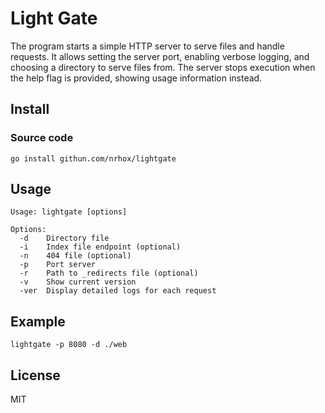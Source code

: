 # Light Gate

The program starts a simple HTTP server to serve files and handle requests. It allows setting the server port, enabling verbose logging, and choosing a directory to serve files from. The server stops execution when the help flag is provided, showing usage information instead.

## Install

### Source code

```
go install githun.com/nrhox/lightgate
```

## Usage

```
Usage: lightgate [options]

Options:
  -d    Directory file
  -i    Index file endpoint (optional)
  -n    404 file (optional)
  -p    Port server
  -r    Path to _redirects file (optional)
  -v    Show current version
  -ver  Display detailed logs for each request
```

## Example

```
lightgate -p 8080 -d ./web
```

## License

MIT
